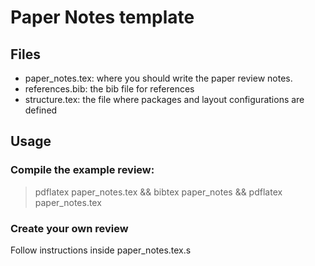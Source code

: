 # Paper Notes template

## Files

-   paper_notes.tex: where you should write the paper review notes.
-   references.bib: the bib file for references
-   structure.tex: the file where packages and layout configurations are defined

## Usage

### Compile the example review:

> pdflatex paper_notes.tex && bibtex paper_notes && pdflatex paper_notes.tex

### Create your own review

Follow instructions inside paper_notes.tex.s
